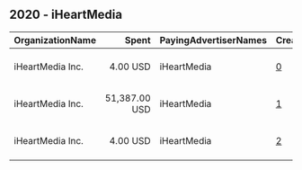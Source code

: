 ## 2020 - iHeartMedia 
|OrganizationName|Spent|PayingAdvertiserNames|CreativeUrls|Impressions|Genders|AgeBrackets|CountryCodes|BillingAddresses|CandidateBallotInformation|
|:---|---:|:---|:---|---:|:---|:---|:---|:---|:---|
|iHeartMedia Inc.|4.00 USD|iHeartMedia|[0](https://www.snap.com/political-ads/asset/55d12d5a50f689d6563410ec74b897b7d0b3c87f1b3f64a999c201e42b3fbcbc?mediaType=mp4)|608||18+|united states|"125 55th street,New york,10019,US"|PSA of musicians encouraging users to vote|
|iHeartMedia Inc.|51,387.00 USD|iHeartMedia|[1](https://www.snap.com/political-ads/asset/15b3c937fb1431ff5b55605ad7b4f585419c62794a19e67494a13683185fd8d8?mediaType=mp4)|6,676,032||18+|united states|"125 55th street,New york,10019,US"|PSA of musicians encouraging users to vote|
|iHeartMedia Inc.|4.00 USD|iHeartMedia|[2](https://www.snap.com/political-ads/asset/a3e2e4ecf45704d5d221b18347079d7bddc2adfc682228d7cf2eabbdcc5e0430?mediaType=mp4)|603||18+|united states|"125 55th street,New york,10019,US"|PSA of musicians encouraging users to vote|
